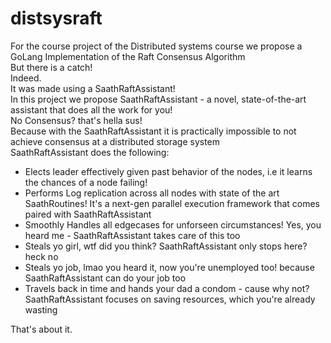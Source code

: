 # distsysraft
For the course project of the Distributed systems course we propose a GoLang Implementation of the Raft Consensus Algorithm<br>
But there is a catch!<br>
Indeed.<br>
It was made using a SaathRaftAssistant!<br>
In this project we propose SaathRaftAssistant - a novel, state-of-the-art assistant that does all the work for you!<br>
No Consensus? that's hella sus!<br>
Because with the SaathRaftAssistant it is practically impossible to not achieve consensus at a distributed storage system<br>
SaathRaftAssistant does the following:<br>
- Elects leader effectively given past behavior of the nodes, i.e it learns the chances of a node failing!
- Performs Log replication across all nodes with state of the art SaathRoutines! It's a next-gen parallel execution framework that comes paired with SaathRaftAssistant
- Smoothly Handles all edgecases for unforseen circumstances! Yes, you heard me - SaathRaftAssistant takes care of this too
- Steals yo girl, wtf did you think? SaathRaftAssistant only stops here? heck no
- Steals yo job, lmao you heard it, now you're unemployed too! because SaathRaftAssistant can do your job too
- Travels back in time and hands your dad a condom - cause why not? SaathRaftAssistant focuses on saving resources, which you're already wasting

That's about it.
